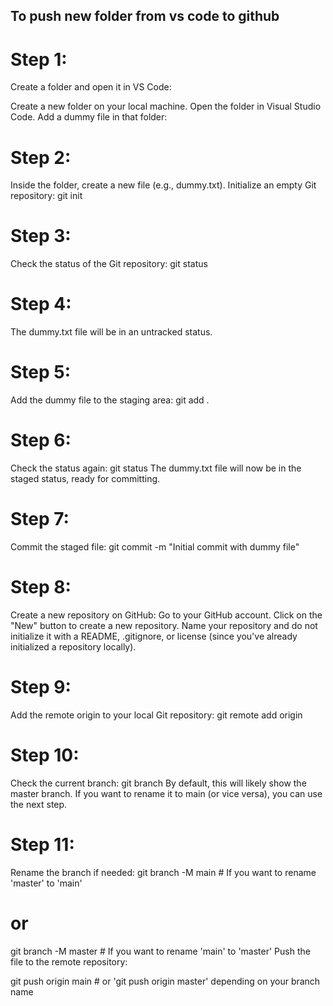 ## To push new folder from vs code to github
# Step 1:
Create a folder and open it in VS Code:

Create a new folder on your local machine.
Open the folder in Visual Studio Code.
Add a dummy file in that folder:
# Step 2:
Inside the folder, create a new file (e.g., dummy.txt).
Initialize an empty Git repository:
git init
# Step 3:
Check the status of the Git repository:
git status
# Step 4:
The dummy.txt file will be in an untracked status.
# Step 5:
Add the dummy file to the staging area:
git add .
#  Step 6:
Check the status again:
git status
The dummy.txt file will now be in the staged status, ready for committing.
# Step 7:
Commit the staged file:
git commit -m "Initial commit with dummy file"
# Step 8:
Create a new repository on GitHub:
Go to your GitHub account.
Click on the "New" button to create a new repository.
Name your repository and do not initialize it with a README, .gitignore, or license (since you've already initialized a repository locally).
# Step 9:
Add the remote origin to your local Git repository:
git remote add origin <copied GitHub HTTPS URL>
# Step 10:
Check the current branch:
git branch
By default, this will likely show the master branch. If you want to rename it to main (or vice versa), you can use the next step.
# Step 11:
Rename the branch if needed:
git branch -M main  # If you want to rename 'master' to 'main'
# or
git branch -M master  # If you want to rename 'main' to 'master'
Push the file to the remote repository:

git push origin main  # or 'git push origin master' depending on your branch name
